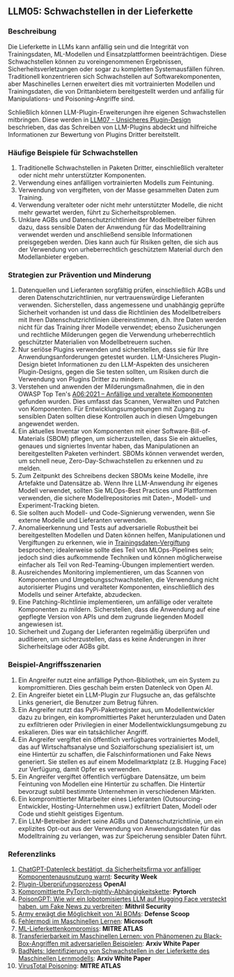 ## LLM05: Schwachstellen in der Lieferkette

### Beschreibung

Die Lieferkette in LLMs kann anfällig sein und die Integrität von Trainingsdaten, ML-Modellen und Einsatzplattformen beeinträchtigen. Diese Schwachstellen können zu voreingenommenen Ergebnissen, Sicherheitsverletzungen oder sogar zu kompletten Systemausfällen führen. Traditionell konzentrieren sich Schwachstellen auf Softwarekomponenten, aber Maschinelles Lernen erweitert dies mit vortrainierten Modellen und Trainingsdaten, die von Drittanbietern bereitgestellt werden und anfällig für Manipulations- und Poisoning-Angriffe sind.

Schließlich können LLM-Plugin-Erweiterungen ihre eigenen Schwachstellen mitbringen. Diese werden in [LLM07 - Unsicheres Plugin-Design](InsecurePluginDesign.md) beschrieben, das das Schreiben von LLM-Plugins abdeckt und hilfreiche Informationen zur Bewertung von Plugins Dritter bereitstellt.

### Häufige Beispiele für Schwachstellen

1. Traditionelle Schwachstellen in Paketen Dritter, einschließlich veralteter oder nicht mehr unterstützter Komponenten.
2. Verwendung eines anfälligen vortrainierten Modells zum Feintuning.
3. Verwendung von vergifteten, von der Masse gesammelten Daten zum Training.
4. Verwendung veralteter oder nicht mehr unterstützter Modelle, die nicht mehr gewartet werden, führt zu Sicherheitsproblemen.
5. Unklare AGBs und Datenschutzrichtlinien der Modellbetreiber führen dazu, dass sensible Daten der Anwendung für das Modelltraining verwendet werden und anschließend sensible Informationen preisgegeben werden. Dies kann auch für Risiken gelten, die sich aus der Verwendung von urheberrechtlich geschütztem Material durch den Modellanbieter ergeben.

### Strategien zur Prävention und Minderung

1. Datenquellen und Lieferanten sorgfältig prüfen, einschließlich AGBs und deren Datenschutzrichtlinien, nur vertrauenswürdige Lieferanten verwenden. Sicherstellen, dass angemessene und unabhängig geprüfte Sicherheit vorhanden ist und dass die Richtlinien des Modellbetreibers mit Ihren Datenschutzrichtlinien übereinstimmen, d.h. Ihre Daten werden nicht für das Training ihrer Modelle verwendet; ebenso Zusicherungen und rechtliche Milderungen gegen die Verwendung urheberrechtlich geschützter Materialien von Modellbetreuern suchen.
2. Nur seriöse Plugins verwenden und sicherstellen, dass sie für Ihre Anwendungsanforderungen getestet wurden. LLM-Unsicheres Plugin-Design bietet Informationen zu den LLM-Aspekten des unsicheren Plugin-Designs, gegen die Sie testen sollten, um Risiken durch die Verwendung von Plugins Dritter zu mindern.
3. Verstehen und anwenden der Milderungsmaßnahmen, die in den OWASP Top Ten's [A06:2021 – Anfällige und veraltete Komponenten](https://owasp.org/Top10/A06_2021-Vulnerable_and_Outdated_Components/) gefunden wurden. Dies umfasst das Scannen, Verwalten und Patchen von Komponenten. Für Entwicklungsumgebungen mit Zugang zu sensiblen Daten sollten diese Kontrollen auch in diesen Umgebungen angewendet werden.
4. Ein aktuelles Inventar von Komponenten mit einer Software-Bill-of-Materials (SBOM) pflegen, um sicherzustellen, dass Sie ein aktuelles, genaues und signiertes Inventar haben, das Manipulationen an bereitgestellten Paketen verhindert. SBOMs können verwendet werden, um schnell neue, Zero-Day-Schwachstellen zu erkennen und zu melden.
5. Zum Zeitpunkt des Schreibens decken SBOMs keine Modelle, ihre Artefakte und Datensätze ab. Wenn Ihre LLM-Anwendung ihr eigenes Modell verwendet, sollten Sie MLOps-Best Practices und Plattformen verwenden, die sichere Modellrepositories mit Daten-, Modell- und Experiment-Tracking bieten.
6. Sie sollten auch Modell- und Code-Signierung verwenden, wenn Sie externe Modelle und Lieferanten verwenden.
7. Anomalieerkennung und Tests auf adversarielle Robustheit bei bereitgestellten Modellen und Daten können helfen, Manipulationen und Vergiftungen zu erkennen, wie in [Trainingsdaten-Vergiftung](https://github.com/OWASP/www-project-top-10-for-large-language-model-applications/blob/main/1_0_vulns/Training_Data_Poisoning.md) besprochen; idealerweise sollte dies Teil von MLOps-Pipelines sein; jedoch sind dies aufkommende Techniken und können möglicherweise einfacher als Teil von Red-Teaming-Übungen implementiert werden.
8. Ausreichendes Monitoring implementieren, um das Scannen von Komponenten und Umgebungsschwachstellen, die Verwendung nicht autorisierter Plugins und veralteter Komponenten, einschließlich des Modells und seiner Artefakte, abzudecken.
9. Eine Patching-Richtlinie implementieren, um anfällige oder veraltete Komponenten zu mildern. Sicherstellen, dass die Anwendung auf eine gepflegte Version von APIs und dem zugrunde liegenden Modell angewiesen ist.
10. Sicherheit und Zugang der Lieferanten regelmäßig überprüfen und auditieren, um sicherzustellen, dass es keine Änderungen in ihrer Sicherheitslage oder AGBs gibt.

### Beispiel-Angriffsszenarien

1. Ein Angreifer nutzt eine anfällige Python-Bibliothek, um ein System zu kompromittieren. Dies geschah beim ersten Datenleck von Open AI.
2. Ein Angreifer bietet ein LLM-Plugin zur Flugsuche an, das gefälschte Links generiert, die Benutzer zum Betrug führen.
3. Ein Angreifer nutzt das PyPi-Paketregister aus, um Modellentwickler dazu zu bringen, ein kompromittiertes Paket herunterzuladen und Daten zu exfiltrieren oder Privilegien in einer Modellentwicklungsumgebung zu eskalieren. Dies war ein tatsächlicher Angriff.
4. Ein Angreifer vergiftet ein öffentlich verfügbares vortrainiertes Modell, das auf Wirtschaftsanalyse und Sozialforschung spezialisiert ist, um eine Hintertür zu schaffen, die Falschinformationen und Fake News generiert. Sie stellen es auf einem Modellmarktplatz (z.B. Hugging Face) zur Verfügung, damit Opfer es verwenden.
5. Ein Angreifer vergiftet öffentlich verfügbare Datensätze, um beim Feintuning von Modellen eine Hintertür zu schaffen. Die Hintertür bevorzugt subtil bestimmte Unternehmen in verschiedenen Märkten.
6. Ein kompromittierter Mitarbeiter eines Lieferanten (Outsourcing-Entwickler, Hosting-Unternehmen usw.) exfiltriert Daten, Modell oder Code und stiehlt geistiges Eigentum.
7. Ein LLM-Betreiber ändert seine AGBs und Datenschutzrichtlinie, um ein explizites Opt-out aus der Verwendung von Anwendungsdaten für das Modelltraining zu verlangen, was zur Speicherung sensibler Daten führt.

### Referenzlinks

1. [ChatGPT-Datenleck bestätigt, da Sicherheitsfirma vor anfälliger Komponentenausnutzung warnt](https://www.securityweek.com/chatgpt-data-breach-confirmed-as-security-firm-warns-of-vulnerable-component-exploitation/): **Security Week**
2. [Plugin-Überprüfungsprozess](https://platform.openai.com/docs/plugins/review) **OpenAI**
3. [Kompromittierte PyTorch-nightly-Abhängigkeitskette](https://pytorch.org/blog/compromised-nightly-dependency/): **Pytorch**
4. [PoisonGPT: Wie wir ein lobotomisiertes LLM auf Hugging Face versteckt haben, um Fake News zu verbreiten](https://blog.mithrilsecurity.io/poisongpt-how-we-hid-a-lobotomized-llm-on-hugging-face-to-spread-fake-news/): **Mithril Security**
5. [Army erwägt die Möglichkeit von 'AI BOMs](https://defensescoop.com/2023/05/25/army-looking-at-the-possibility-of-ai-boms-bill-of-materials/): **Defense Scoop**
6. [Fehlermodi im Maschinellen Lernen](https://learn.microsoft.com/en-us/security/engineering/failure-modes-in-machine-learning): **Microsoft**
7. [ML-Lieferkettenkompromiss](https://atlas.mitre.org/techniques/AML.T0010/): **MITRE ATLAS**
8. [Transferierbarkeit im Maschinellen Lernen: von Phänomenen zu Black-Box-Angriffen mit adversariellen Beispielen](https://arxiv.org/pdf/1605.07277.pdf): **Arxiv White Paper**
9. [BadNets: Identifizierung von Schwachstellen in der Lieferkette des Maschinellen Lernmodells](https://arxiv.org/abs/1708.06733): **Arxiv White Paper**
10. [VirusTotal Poisoning](https://atlas.mitre.org/studies/AML.CS0002): **MITRE ATLAS**